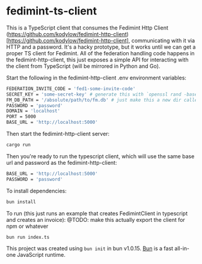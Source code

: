# fedimint-ts-client

This is a TypeScript client that consumes the Fedimint Http Client (https://github.com/kodylow/fedimint-http-client)[https://github.com/kodylow/fedimint-http-client], communicating with it via HTTP and a password. It's a hacky prototype, but it works until we can get a proper TS client for Fedimint. All of the federation handling code happens in the fedimint-http-client, this just exposes a simple API for interacting with the client from TypeScript (will be mirrored in Python and Go).

Start the following in the fedimint-http-client .env environment variables:

```bash
FEDERATION_INVITE_CODE = 'fed1-some-invite-code'
SECRET_KEY = 'some-secret-key' # generate this with `openssl rand -base64 32`
FM_DB_PATH = '/absolute/path/to/fm.db' # just make this a new dir called `fm_db` in the root of the fedimint-http-client and use the absolute path to thatm it'll create the db file for you on startup
PASSWORD = 'password'
DOMAIN = 'localhost'
PORT = 5000
BASE_URL = 'http://localhost:5000'
```

Then start the fedimint-http-client server:

```bash
cargo run
```

Then you're ready to run the typescript client, which will use the same base url and password as the fedimint-http-client:

```bash
BASE_URL = 'http://localhost:5000'
PASSWORD = 'password'
```

To install dependencies:

```bash
bun install
```

To run (this just runs an example that creates FedimintClient in typescript and creates an invoice):
@TODO: make this actually export the client for npm or whatever

```bash
bun run index.ts
```

This project was created using `bun init` in bun v1.0.15. [Bun](https://bun.sh) is a fast all-in-one JavaScript runtime.
